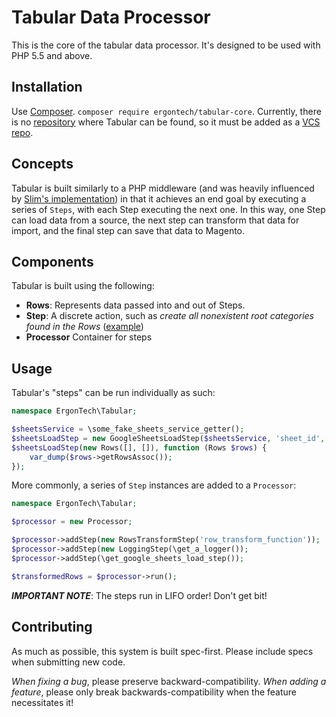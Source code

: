 # Tabular Data Processor

This is the core of the tabular data processor. It's designed to be used with PHP 5.5 and above.

## Installation

Use [Composer](http://getcomposer.org/). `composer require ergontech/tabular-core`. Currently, there is no [repository](https://getcomposer.org/doc/05-repositories.md) where Tabular can be found, so it must be added as a [VCS repo](https://getcomposer.org/doc/05-repositories.md#vcs).

## Concepts

Tabular is built similarly to a PHP middleware (and was heavily influenced by [Slim's implementation](http://www.slimframework.com/docs/concepts/middleware.html)) in that it achieves an end goal by executing a series of `Steps`, with each Step executing the next one. In this way, one Step can load data from a source, the next step can  transform that data for import, and the final step can save that data to Magento.

## Components

Tabular is built using the following:
* **Rows**: Represents data passed into and out of Steps.
* **Step**: A discrete action, such as _create all nonexistent root categories found in the Rows_ ([example](community/ErgonTech/Tabular/Step/Category/RootCategoryCreator.php))
* **Processor** Container for steps

## Usage

Tabular's "steps" can be run individually as such:

```php
namespace ErgonTech\Tabular;

$sheetsService = \some_fake_sheets_service_getter();
$sheetsLoadStep = new GoogleSheetsLoadStep($sheetsService, 'sheet_id', 'headers', 'data');
$sheetsLoadStep(new Rows([], []), function (Rows $rows) {
    var_dump($rows->getRowsAssoc());
});

```

More commonly, a series of `Step` instances are added to a `Processor`:
```php
namespace ErgonTech\Tabular;

$processor = new Processor;

$processor->addStep(new RowsTransformStep('row_transform_function'));
$processor->addStep(new LoggingStep(\get_a_logger());
$processor->addStep(\get_google_sheets_load_step());

$transformedRows = $processor->run();
```

***IMPORTANT NOTE***: The steps run in <span title="Last In First Out">LIFO</span> order! Don't get bit!

## Contributing

As much as possible, this system is built spec-first. Please include specs when submitting new code.

*When fixing a bug*, please preserve backward-compatibility. *When adding a feature*, please only break backwards-compatibility when the feature necessitates it!

